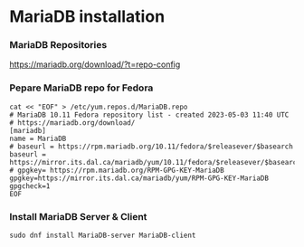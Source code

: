 
# MariaDB installation

### MariaDB Repositories

https://mariadb.org/download/?t=repo-config

### Pepare MariaDB repo for Fedora

```
cat << "EOF" > /etc/yum.repos.d/MariaDB.repo 
# MariaDB 10.11 Fedora repository list - created 2023-05-03 11:40 UTC
# https://mariadb.org/download/
[mariadb]
name = MariaDB
# baseurl = https://rpm.mariadb.org/10.11/fedora/$releasever/$basearch
baseurl = https://mirror.its.dal.ca/mariadb/yum/10.11/fedora/$releasever/$basearch
# gpgkey= https://rpm.mariadb.org/RPM-GPG-KEY-MariaDB
gpgkey=https://mirror.its.dal.ca/mariadb/yum/RPM-GPG-KEY-MariaDB
gpgcheck=1
EOF
```

### Install MariaDB Server & Client
```
sudo dnf install MariaDB-server MariaDB-client
```


